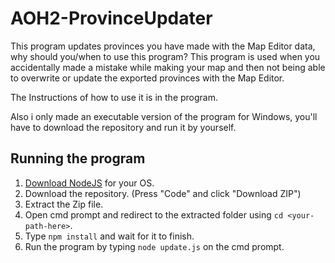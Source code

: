 # AOH2-ProvinceUpdater
This program updates provinces you have made with the Map Editor data, why should you/when to use this program? This program is used when you accidentally made a mistake while making your map and then not being able to overwrite or update the exported provinces with the Map Editor.

The Instructions of how to use it is in the program.

Also i only made an executable version of the program for Windows, you'll have to download the repository and run it by yourself.

## Running the program
1. [Download NodeJS](https://nodejs.org/en/download/) for your OS.
2. Download the repository. (Press "Code" and click "Download ZIP")
3. Extract the Zip file.
4. Open cmd prompt and redirect to the extracted folder using `cd <your-path-here>`.
5. Type `npm install` and wait for it to finish.
6. Run the program by typing `node update.js` on the cmd prompt.